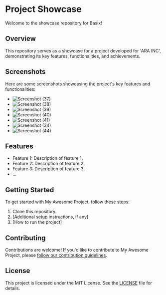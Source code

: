 # Project Showcase

Welcome to the showcase repository for Basix!

## Overview

This repository serves as a showcase for a project developed for 'ARA INC', demonstrating its key features, functionalities, and achievements.

## Screenshots

Here are some screenshots showcasing the project's key features and functionalities:

- ![Screenshot (37)](https://github.com/smwithgithub/basix-showcase-overview/assets/126904136/3dbad747-cfe4-4dfc-9187-ccc5d533a548)
- ![Screenshot (38)](https://github.com/smwithgithub/basix-showcase-overview/assets/126904136/6ac81702-c408-46f5-ad2d-81cce3116642)
- ![Screenshot (39)](https://github.com/smwithgithub/basix-showcase-overview/assets/126904136/2f183be7-6488-43f3-a0d4-f7504436edd9)
- ![Screenshot (40)](https://github.com/smwithgithub/basix-showcase-overview/assets/126904136/edc62799-a55e-4dbc-a902-c21b5b4b273b)
- ![Screenshot (41)](https://github.com/smwithgithub/basix-showcase-overview/assets/126904136/44c80aa1-2d3a-4dbe-ac04-57c631e7f406)
- ![Screenshot (34)](https://github.com/smwithgithub/basix-showcase-overview/assets/126904136/84b65321-11b9-4a86-a317-e7c7342f44c3)
- ![Screenshot (44)](https://github.com/smwithgithub/basix-showcase-overview/assets/126904136/ec609e01-a4b5-4dc4-ac70-fd97078861e4)

## Features

- Feature 1: Description of feature 1.
- Feature 2: Description of feature 2.
- Feature 3: Description of feature 3.
- ...

## Getting Started

To get started with My Awesome Project, follow these steps:

1. Clone this repository.
2. [Additional setup instructions, if any]
3. [How to run the project]

## Contributing

Contributions are welcome! If you'd like to contribute to My Awesome Project, please [follow our contribution guidelines](CONTRIBUTING.md).

## License

This project is licensed under the MIT License. See the [LICENSE](LICENSE) file for details.
